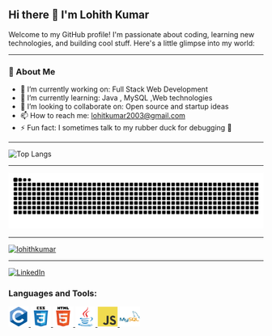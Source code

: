 ## Hi there 👋 I'm Lohith Kumar

Welcome to my GitHub profile! I'm passionate about coding, learning new technologies, and building cool stuff. Here's a little glimpse into my world:

---

### 🚀 About Me

- 🔭 I’m currently working on: Full Stack Web Development
- 🌱 I’m currently learning: Java , MySQL ,Web technologies
- 👯 I’m looking to collaborate on: Open source and startup ideas
- 📫 How to reach me: lohitkumar2003@gmail.com
- ⚡ Fun fact: I sometimes talk to my rubber duck for debugging 🐥

---

![Top Langs](https://github-readme-stats.vercel.app/api/top-langs/?username=lohithkumark&layout=compact&theme=radical)

---

![snake gif](https://raw.githubusercontent.com/szwedzik/szwedzik/output/github-contribution-grid-snake-dark.svg#gh-dark-mode-only)

---
<p align="left"> <a href="https://github.com/ryo-ma/github-profile-trophy"><img src="https://github-profile-trophy.vercel.app/?username=lohithkumar" alt="lohithkumar" /></a> </p>

---
<a href="https://www.linkedin.com/in/lohithkumar12" target="_blank">
  <img src="https://img.shields.io/badge/LinkedIn-Profile-blue?logo=linkedin" alt="LinkedIn">
</a>

<h3 align="left">Languages and Tools:</h3>
<p align="left"> <a href="https://www.cprogramming.com/" target="_blank" rel="noreferrer"> <img src="https://raw.githubusercontent.com/devicons/devicon/master/icons/c/c-original.svg" alt="c" width="40" height="40"/> </a> <a href="https://www.w3schools.com/css/" target="_blank" rel="noreferrer"> <img src="https://raw.githubusercontent.com/devicons/devicon/master/icons/css3/css3-original-wordmark.svg" alt="css3" width="40" height="40"/> </a> <a href="https://www.w3.org/html/" target="_blank" rel="noreferrer"> <img src="https://raw.githubusercontent.com/devicons/devicon/master/icons/html5/html5-original-wordmark.svg" alt="html5" width="40" height="40"/> </a> <a href="https://www.java.com" target="_blank" rel="noreferrer"> <img src="https://raw.githubusercontent.com/devicons/devicon/master/icons/java/java-original.svg" alt="java" width="40" height="40"/> </a> <a href="https://developer.mozilla.org/en-US/docs/Web/JavaScript" target="_blank" rel="noreferrer"> <img src="https://raw.githubusercontent.com/devicons/devicon/master/icons/javascript/javascript-original.svg" alt="javascript" width="40" height="40"/> </a> <a href="https://www.mysql.com/" target="_blank" rel="noreferrer"> <img src="https://raw.githubusercontent.com/devicons/devicon/master/icons/mysql/mysql-original-wordmark.svg" alt="mysql" width="40" height="40"/> </a> </p>


